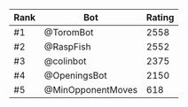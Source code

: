 Rank|Bot|Rating
---|---|---
#1|@ToromBot|2558
#2|@RaspFish|2552
#3|@colinbot|2375
#4|@OpeningsBot|2150
#5|@MinOpponentMoves|618
